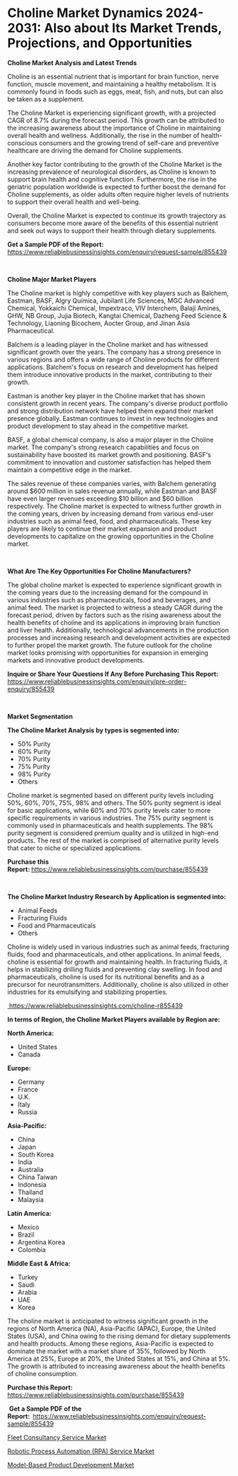 <p><h1>Choline Market Dynamics 2024-2031: Also about Its Market Trends, Projections, and Opportunities</h1></p><p><strong>Choline Market Analysis and Latest Trends</strong></p>
<p><p>Choline is an essential nutrient that is important for brain function, nerve function, muscle movement, and maintaining a healthy metabolism. It is commonly found in foods such as eggs, meat, fish, and nuts, but can also be taken as a supplement.</p><p>The Choline Market is experiencing significant growth, with a projected CAGR of 8.7% during the forecast period. This growth can be attributed to the increasing awareness about the importance of Choline in maintaining overall health and wellness. Additionally, the rise in the number of health-conscious consumers and the growing trend of self-care and preventive healthcare are driving the demand for Choline supplements.</p><p>Another key factor contributing to the growth of the Choline Market is the increasing prevalence of neurological disorders, as Choline is known to support brain health and cognitive function. Furthermore, the rise in the geriatric population worldwide is expected to further boost the demand for Choline supplements, as older adults often require higher levels of nutrients to support their overall health and well-being.</p><p>Overall, the Choline Market is expected to continue its growth trajectory as consumers become more aware of the benefits of this essential nutrient and seek out ways to support their health through dietary supplements.</p></p>
<p><strong>Get a Sample PDF of the Report:&nbsp;</strong> <a href="https://www.reliablebusinessinsights.com/enquiry/request-sample/855439">https://www.reliablebusinessinsights.com/enquiry/request-sample/855439</a></p>
<p>&nbsp;</p>
<p><strong>Choline Major Market Players</strong></p>
<p><p>The Choline market is highly competitive with key players such as Balchem, Eastman, BASF, Algry Química, Jubilant Life Sciences, MGC Advanced Chemical, Yokkaichi Chemical, Impextraco, VIV Interchem, Balaji Amines, GHW, NB Group, Jujia Biotech, Kangtai Chemical, Dazheng Feed Science & Technology, Liaoning Bicochem, Aocter Group, and Jinan Asia Pharmaceutical. </p><p>Balchem is a leading player in the Choline market and has witnessed significant growth over the years. The company has a strong presence in various regions and offers a wide range of Choline products for different applications. Balchem's focus on research and development has helped them introduce innovative products in the market, contributing to their growth.</p><p>Eastman is another key player in the Choline market that has shown consistent growth in recent years. The company's diverse product portfolio and strong distribution network have helped them expand their market presence globally. Eastman continues to invest in new technologies and product development to stay ahead in the competitive market.</p><p>BASF, a global chemical company, is also a major player in the Choline market. The company's strong research capabilities and focus on sustainability have boosted its market growth and positioning. BASF's commitment to innovation and customer satisfaction has helped them maintain a competitive edge in the market.</p><p>The sales revenue of these companies varies, with Balchem generating around $600 million in sales revenue annually, while Eastman and BASF have even larger revenues exceeding $10 billion and $60 billion respectively. The Choline market is expected to witness further growth in the coming years, driven by increasing demand from various end-user industries such as animal feed, food, and pharmaceuticals. These key players are likely to continue their market expansion and product developments to capitalize on the growing opportunities in the Choline market.</p></p>
<p>&nbsp;</p>
<p><strong>What Are The Key Opportunities For Choline Manufacturers?</strong></p>
<p><p>The global choline market is expected to experience significant growth in the coming years due to the increasing demand for the compound in various industries such as pharmaceuticals, food and beverages, and animal feed. The market is projected to witness a steady CAGR during the forecast period, driven by factors such as the rising awareness about the health benefits of choline and its applications in improving brain function and liver health. Additionally, technological advancements in the production processes and increasing research and development activities are expected to further propel the market growth. The future outlook for the choline market looks promising with opportunities for expansion in emerging markets and innovative product developments.</p></p>
<p><strong>Inquire or Share Your Questions If Any Before Purchasing This Report:</strong> <a href="https://www.reliablebusinessinsights.com/enquiry/pre-order-enquiry/855439">https://www.reliablebusinessinsights.com/enquiry/pre-order-enquiry/855439</a></p>
<p>&nbsp;</p>
<p><strong>Market Segmentation</strong></p>
<p><strong>The Choline Market Analysis by types is segmented into:</strong></p>
<p><ul><li>50% Purity</li><li>60% Purity</li><li>70% Purity</li><li>75% Purity</li><li>98% Purity</li><li>Others</li></ul></p>
<p><p>Choline market is segmented based on different purity levels including 50%, 60%, 70%, 75%, 98% and others. The 50% purity segment is ideal for basic applications, while 60% and 70% purity levels cater to more specific requirements in various industries. The 75% purity segment is commonly used in pharmaceuticals and health supplements. The 98% purity segment is considered premium quality and is utilized in high-end products. The rest of the market is comprised of alternative purity levels that cater to niche or specialized applications.</p></p>
<p><strong>Purchase this Report:&nbsp;</strong><a href="https://www.reliablebusinessinsights.com/purchase/855439">https://www.reliablebusinessinsights.com/purchase/855439</a></p>
<p>&nbsp;</p>
<p><strong>The Choline Market Industry Research by Application is segmented into:</strong></p>
<p><ul><li>Animal Feeds</li><li>Fracturing Fluids</li><li>Food and Pharmaceuticals</li><li>Others</li></ul></p>
<p><p>Choline is widely used in various industries such as animal feeds, fracturing fluids, food and pharmaceuticals, and other applications. In animal feeds, choline is essential for growth and maintaining health. In fracturing fluids, it helps in stabilizing drilling fluids and preventing clay swelling. In food and pharmaceuticals, choline is used for its nutritional benefits and as a precursor for neurotransmitters. Additionally, choline is also utilized in other industries for its emulsifying and stabilizing properties.</p></p>
<p><a href="https://www.reliablebusinessinsights.com/choline-r855439">&nbsp;https://www.reliablebusinessinsights.com/choline-r855439</a></p>
<p><strong>In terms of Region, the Choline Market Players available by Region are:</strong></p>
<p>
    <p> <strong> North America: </strong>
        <ul>
            <li>United States</li>
            <li>Canada</li>
        </ul>
        </p> 
    <p> <strong> Europe: </strong>
        <ul>
            <li>Germany</li>
            <li>France</li>
            <li>U.K.</li>
            <li>Italy</li>
            <li>Russia</li>
        </ul>
        </p> 
    <p> <strong> Asia-Pacific: </strong>
        <ul>
            <li>China</li>
            <li>Japan</li>
            <li>South Korea</li>
            <li>India</li>
            <li>Australia</li>
            <li>China Taiwan</li>
            <li>Indonesia</li>
            <li>Thailand</li>
            <li>Malaysia</li>
        </ul>
        </p> 
    <p> <strong> Latin America: </strong>
        <ul>
            <li>Mexico</li>
            <li>Brazil</li>
            <li>Argentina Korea</li>
            <li>Colombia</li>
        </ul>
        </p> 
    <p> <strong> Middle East & Africa: </strong>
        <ul>
            <li>Turkey</li>
            <li>Saudi</li>
            <li>Arabia</li>
            <li>UAE</li>
            <li>Korea</li>
        </ul>
    </p>
    </p>
<p><p>The choline market is anticipated to witness significant growth in the regions of North America (NA), Asia-Pacific (APAC), Europe, the United States (USA), and China owing to the rising demand for dietary supplements and health products. Among these regions, Asia-Pacific is expected to dominate the market with a market share of 35%, followed by North America at 25%, Europe at 20%, the United States at 15%, and China at 5%. The growth is attributed to increasing awareness about the health benefits of choline consumption.</p></p>
<p><strong>Purchase this Report: </strong><a href="https://www.reliablebusinessinsights.com/purchase/855439">https://www.reliablebusinessinsights.com/purchase/855439</a></p>
<p>&nbsp;<strong>Get a Sample PDF of the Report:&nbsp;&nbsp;</strong><a href="https://www.reliablebusinessinsights.com/enquiry/request-sample/855439">https://www.reliablebusinessinsights.com/enquiry/request-sample/855439</a></p>
<p><strong></strong></p>
<p><p><a href="https://github.com/muhammadasraf467/Market-Research-Report-List-1/blob/main/fleet-consultancy-service-market.md">Fleet Consultancy Service Market</a></p><p><a href="https://github.com/gikababa4/Market-Research-Report-List-1/blob/main/robotic-process-automation-rpa-service-market.md">Robotic Process Automation (RPA) Service Market</a></p><p><a href="https://github.com/sosoelmasry38/Market-Research-Report-List-1/blob/main/model-based-product-development-market.md">Model-Based Product Development Market</a></p></p>